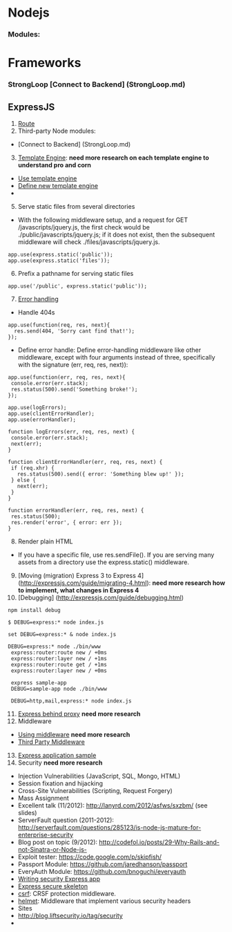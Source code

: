 # Nodejs
### Modules:

# Frameworks
### StrongLoop [Connect to Backend] (StrongLoop.md)
## ExpressJS
1. [Route](Route.md)
2. Third-party Node modules: 
  * [Connect to Backend] (StrongLoop.md) 
3. [Template Engine](Consolidate.md): **need more research on each template engine to understand pro and corn**
  * [Use template engine](http://expressjs.com/guide/using-template-engines.html)
  * [Define new template engine](http://expressjs.com/advanced/developing-template-engines.html)
  * 
5. Serve static files from several directories
 * With the following middleware setup, and a request for GET /javascripts/jquery.js, the first check would be ./public/javascripts/jquery.js; if it does not exist, then the subsequent middleware will check ./files/javascripts/jquery.js.
 ```
 app.use(express.static('public'));
 app.use(express.static('files'));
  ```
 6. Prefix a pathname for serving static files
 ```
 app.use('/public', express.static('public'));
 ```
7. [Error handling](http://expressjs.com/guide/error-handling.html)
 * Handle 404s
 ```
 app.use(function(req, res, next){
   res.send(404, 'Sorry cant find that!');
 });
 ```
 * Define error handle: Define error-handling middleware like other middleware, except with four arguments instead of three, specifically with the signature (err, req, res, next)):
  ```
  app.use(function(err, req, res, next){
   console.error(err.stack);
   res.status(500).send('Something broke!');
 });
 
 app.use(logErrors);
 app.use(clientErrorHandler);
 app.use(errorHandler);
 
 function logErrors(err, req, res, next) {
   console.error(err.stack);
   next(err);
 }
 
 function clientErrorHandler(err, req, res, next) {
   if (req.xhr) {
     res.status(500).send({ error: 'Something blew up!' });
   } else {
     next(err);
   }
 }
 
 function errorHandler(err, req, res, next) {
   res.status(500);
   res.render('error', { error: err });
 }
  ```
8. Render plain HTML
 * If you have a specific file, use res.sendFile(). If you are serving many assets from a directory use the express.static() middleware.
9. [Moving (migration) Express 3 to Express 4] (http://expressjs.com/guide/migrating-4.html): **need more research how to implement, what changes in Express 4**
10. [Debugging] (http://expressjs.com/guide/debugging.html)
 ```
 npm install debug
 
 $ DEBUG=express:* node index.js
 
 set DEBUG=express:* & node index.js
 
 DEBUG=express:* node ./bin/www
  express:router:route new / +0ms
  express:router:layer new / +1ms
  express:router:route get / +1ms
  express:router:layer new / +0ms
  
  express sample-app
  DEBUG=sample-app node ./bin/www
  
  DEBUG=http,mail,express:* node index.js
 ```

11. [Express behind proxy](http://expressjs.com/guide/behind-proxies.html) **need more research**
12. Middleware
 * [Using middleware](http://expressjs.com/guide/behind-proxies.html) **need more research**
 * [Third Party Middleware](http://expressjs.com/resources/middleware.html)
13. [Express application sample](https://github.com/strongloop/express/tree/master/examples?_ga=1.197094316.1248229465.1419587235)
14. Security **need more research**
 * Injection Vulnerabilities (JavaScript, SQL, Mongo, HTML)
 * Session fixation and hijacking
 * Cross-Site Vulnerabilities (Scripting, Request Forgery)
 * Mass Assignment 
 * Excellent talk (11/2012): http://lanyrd.com/2012/asfws/sxzbm/ (see slides)
 * ServerFault question (2011-2012): http://serverfault.com/questions/285123/is-node-js-mature-for-enterprise-security
 * Blog post on topic (9/2012): http://codefol.io/posts/29-Why-Rails-and-not-Sinatra-or-Node-js-
 * Exploit tester: https://code.google.com/p/skipfish/
 * Passport Module: https://github.com/jaredhanson/passport
 * EveryAuth Module: https://github.com/bnoguchi/everyauth
 * [Writing security Express app](https://blog.liftsecurity.io/2012/12/07/writing-secure-express-js-apps)
 * [Express secure skeleton](https://github.com/evilpacket/express-secure-skeleton)
 * [csrf](http://www.senchalabs.org/connect/csrf.html): CRSF protection middleware.
 * [helmet](https://github.com/helmetjs/helmet): Middleware that implement various security headers
 * Sites
  * http://blog.liftsecurity.io/tag/security
  * 














